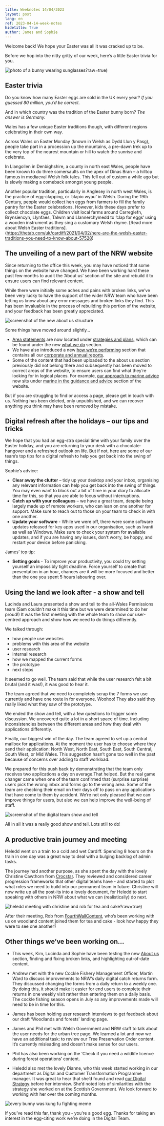 ```yaml
---
title: Weeknotes 14/04/2023
layout: post
lang: en
ref: 2023-04-14-week-notes
hidetitle: True
author: James and Sophie
---
```


Welcome back! We hope your Easter was all it was cracked up to be.

Before we hop into the nitty gritty of our week, here’s a little Easter trivia for you.

![photo of a bunny wearing sunglasses](https://github.com/nrw-digital/week-notes/blob/992506aec9b86ec0e4f4c8cafb70dd205d767131/images/bunny.jpg)?raw=true)

## Easter trivia

Do you know how many Easter eggs are sold in the UK every year?
_If you guessed 80 million, you’d be correct._

And in which country was the tradition of the Easter bunny born?
_The answer is Germany._

Wales has a few unique Easter traditions though, with different regions celebrating in their own way.

Across Wales on Easter Monday (known in Welsh as Dydd Llun y Pasg), people take part in a procession up the mountains, a pre-dawn trek up to the very top of the nearest mountain or hill to watch the sunrise and celebrate.

In Llangollen in Denbighshire, a county in north east Wales, people have been known to do three somersaults on the apex of Dinas Bran – a hilltop famous in mediaeval Welsh folk tales. This fell out of custom a while ago but is slowly making a comeback amongst young people.

Another popular tradition, particularly in Anglesey in north west Wales, is the practice of egg-clapping, or ‘clapio wyau’ in Welsh. During the 19th Century, people would collect hen eggs from farmers to fill the family pantry for the Easter celebrations. However, kids these days prefer to collect chocolate eggs. Children visit local farms around Carreglefn, Brynsiencyn, Llynfaes, Talwrn and Llannerchymedd to ‘clap for eggs’ using a wooden instrument as they sing a customary Welsh rhyme. [Read more about Welsh Easter traditions].(https://thetab.com/uk/cardiff/2021/04/02/here-are-the-welsh-easter-traditions-you-need-to-know-about-57528)

## The unveiling of a new part of the NRW website

Since returning to the office this week, you may have noticed that some things on the website have changed. We have been working hard these past few months to audit the ‘About us’ section of the site and rebuild it to ensure users can find relevant content.

While there were initially some aches and pains with broken links, we’ve been very lucky to have the support of the wider NRW team who have been letting us know about any error messages and broken links they find. This has been invaluable in the process of rebuilding this portion of the website, and your feedback has been greatly appreciated.

![screenshot of the new about us structure](https://github.com/nrw-digital/week-notes/blob/992506aec9b86ec0e4f4c8cafb70dd205d767131/images/about%20us.PNG?raw=true)

Some things have moved around slightly…

+ [Area statements](https://naturalresourceswales.gov.uk/about-us/what-we-do/strategies-and-plans/area-statements/?lang=en) are now located under [strategies and plans](https://naturalresourceswales.gov.uk/about-us/what-we-do/strategies-and-plans/?lang=en), which can be found under the new [what we do](https://naturalresourceswales.gov.uk/about-us/what-we-do/?lang=en) section.
+ We have also introduced a new [how we’re performing](https://naturalresourceswales.gov.uk/about-us/how-were-performing/?lang=en) section that contains all our [corporate and annual reports](https://naturalresourceswales.gov.uk/about-us/how-were-performing/reporting-on-our-performance/?lang=en).
+ Some of the content that had been uploaded to the about us section previously did not belong there and subsequently has been moved to correct areas of the website, to ensure users can find what they’re looking for in logical places. For example, [our approach to marine advice](https://naturalresourceswales.gov.uk/guidance-and-advice/business-sectors/marine/our-approach-to-marine-advice/?lang=en) now sits under [marine in the guidance and advice](https://naturalresources.wales/guidance-and-advice/business-sectors/marine/?lang=en) section of the website.  

But if you are struggling to find or access a page, please get in touch with us. Nothing has been deleted, only unpublished, and we can recover anything you think may have been removed by mistake.

## Digital refresh after the holidays – our tips and tricks

We hope that you had an egg-stra special time with your family over the Easter holiday, and you are returning to your desk with a chocolate-hangover and a refreshed outlook on life. But if not, here are some of our team’s top tips for a digital refresh to help you get back into the swing of things.

Sophie’s advice:
+ **Clear away the clutter** – tidy up your desktop and your inbox, organising any relevant information can help you get back into the swing of things. You may even want to block out a bit of time in your diary to allocate time for this, so that you are able to focus without interruptions.
+ **Catch up with your colleagues** – we have a great team, despite being largely made up of remote workers, who can lean on one another for support. Make sure to reach out to those on your team to check in with one another.
+ **Update your software** - While we were off, there were some software updates released for key apps used in our organisation, such as Ivanti as well as Windows. Make sure to check your system for available updates, and if you are having any issues, don't worry, be hoppy, and restart your device before panicking.

James’ top tip:
+ **Setting goals** - To improve your productivity, you could try setting yourself an impossibly tight deadline. Force yourself to create that presentation in an hour, chances are it will be more focused and better than the one you spent 5 hours labouring over. 

## Using the land we look after - a show and tell

Lucinda and Laura presented a show and tell to the all-Wales Permissions team (Sam couldn’t make it this time but we were determined to do her proud!) It was the first meeting with the whole team to show our user-centred approach and show how we need to do things differently.

We talked through:
+ how people use websites
+ problems with this area of the website
+ user research
+ internal research
+ how we mapped the current forms
+ the prototype
+ next steps

It seemed to go well. The team said that while the user research felt a bit brutal (and it was!), it was good to hear it.

The team agreed that we need to completely scrap the 7 forms we use currently and have one route in for everyone. Woohoo! They also said they really liked what they saw of the prototype.

We ended the show and tell, with a few questions to trigger some discussion. We uncovered quite a lot in a short space of time. Including inconsistencies between the different areas and how they deal with applications differently.

Finally, our biggest win of the day. The team agreed to set up a central mailbox for applications. At the moment the user has to choose where they send their application: North West, North East, South East, South Central, South West, or Mid Wales. This suggestion hasn’t gone too well in the past because of concerns over adding to staff workload.

We prepared for this push back by demonstrating that the team only receives two applications a day on average.That helped. But the real game changer came when one of the team confirmed that (surprise surprise) users pick the wrong inbox and forms go to the wrong area. Some of the team are checking their email on their days off to pass on any applications that have come to them by accident. We’re not only pleased that we can improve things for users, but also we can help improve the well-being of staff.

![screenshot of the digital team show and tell](https://github.com/nrw-digital/week-notes/blob/992506aec9b86ec0e4f4c8cafb70dd205d767131/images/show%20and%20tell%20weeknotes%20pic.png?raw=true)

All in all it was a really good show and tell. Lots still to do!

## A productive train journey and meeting 

Heledd went on a train to a cold and wet Cardiff. Spending 8 hours on the train in one day was a great way to deal with a bulging backlog of admin tasks. 

The journey had another purpose, as she spent the day with the lovely Christine Cawthorn from [Crocstar](https://crocstar.com). They reviewed and considered career progression frameworks that other digital teams have -  and started to plot what roles we need to build into our permanent team in future. Christine will now write up all the post-its into a lovely document, for Heledd to start speaking with others in NRW about what we can (realistically) do next.

![heledd meeting with christine and rob for tea and cake](https://github.com/nrw-digital/week-notes/blob/992506aec9b86ec0e4f4c8cafb70dd205d767131/images/heledd%20crocstar.png)?raw=true)

After their meeting, Rob from [FourthWallContent](https://www.fourthwallcontent.com), who’s been working with us on woodland content joined them for tea and cake - look how happy they were to see one another?

## Other things we’ve been working on…

+ This week, Kim, Lucinda and Sophie have been testing the new [About us](https://naturalresources.wales/about-us/?lang=en) section, finding and fixing broken links, and highlighting out-of-date content.

+ Andrew met with the new Cockle Fishery Management Officer, Martin Ward to discuss improvements to NRW’s daily digital catch returns form. They discussed changing the forms from a daily return to a weekly one. By doing this, it should make it easier for end users to complete their returns in one weekly visit rather than entering them on a daily basis. The cockle fishing season opens in July so any improvements made will need to be in time for this.

+ James has been holding user research interviews to get feedback about our draft ‘Woodlands and forests’ landing page.

+ James and Phil met with Welsh Government and NRW staff to talk about the user needs for the urban tree page. We learned a lot and now we have an additional task: to review our Tree Preservation Order content. It’s currently misleading and doesn’t make sense for our users.

+ Phil has also been working on the ‘Check if you need a wildlife licence during forest operations’ content.

+ Heledd also met the lovely Dianne, who this week started working in our department as Digital and Customer Transformation Programme manager. It was great to hear that she’d found and read [our Digital Strategy](https://naturalresources.wales/about-us/what-we-do/strategies-and-plans/digital-strategy-for-natural-resources-wales-2022-25/?lang=en) before her interview. She’d noted lots of similarities with the strategy she worked on at the Scottish Government. We look forward to working with her over the coming months. 

![every bunny was kung fu fighting meme](https://github.com/nrw-digital/week-notes/blob/992506aec9b86ec0e4f4c8cafb70dd205d767131/images/kung%20fu%20bunny.jpg?raw=true)

If you’ve read this far, thank you - you're a good egg. Thanks for taking an interest in the egg-citing work we’re doing in the Digital Team.
